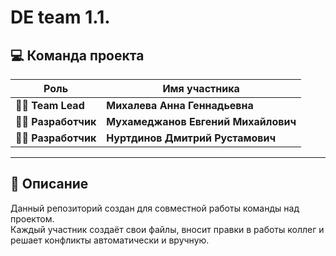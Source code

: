# DE team 1.1.
## 💻 Команда проекта

| Роль                  | Имя участника 
|-----------------------|-------------------------------
| 👨‍🏫 **Team Lead**      | **Михалева Анна Геннадьевна**
| 👨‍💻 **Разработчик**    | **Мухамеджанов Евгений Михайлович** 
| 👩‍💻 **Разработчик**    | **Нуртдинов Дмитрий Рустамович** 

---

## 📘 Описание
Данный репозиторий создан для совместной работы команды над проектом.  
Каждый участник создаёт свои файлы, вносит правки в работы коллег и решает конфликты автоматически и вручную.
